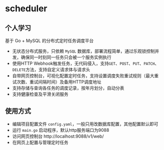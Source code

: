 # scheduler
## 个人学习
基于 Go + MySQL 的分布式定时任务调度平台

* 无状态分布式服务，只依赖 `MySQL` 数据库，部署流程简单，通过乐观锁控制并发，确保同一时刻同一任务只会被一个服务实例执行
* 使用HTTP Webhook触发任务，无代码侵入，支持`GET`、`POST`、`PUT`、`PATCH`、`DELETE`方法，支持自定义请求体与请求头
* 自带网页控制台，可视化配置定时任务，支持设置调度失败重试规则（最大重试次数、重试间隔时间）及备用HTTP调度地址
* 支持存储与查询各任务的调度记录，按年月划分，自动分表
* 支持健康检查及平滑关闭服务

## 使用方式
* 编辑项目配置文件 `config.yaml`，一般只用改数据库配置，其他配置默认即可
* 运行 `main.go` 启动程序，默认http服务端口为9088
* 访问网页控制台 http://localhost:9088/v1/web/
* 在网页上配置与管理定时任务
